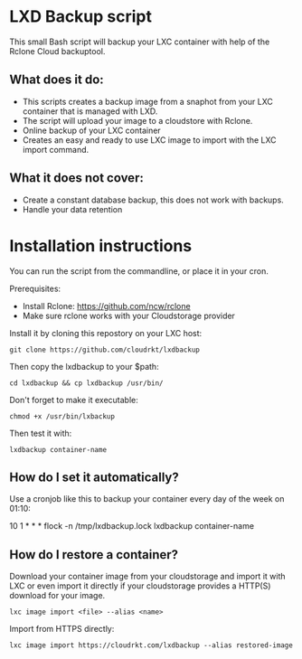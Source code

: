 # LXD Backup script

This small Bash script will backup your LXC container with help of the Rclone Cloud backuptool.

## What does it do:

* This scripts creates a backup image from a snaphot from your LXC container that is managed with LXD. 
* The script will upload your image to a cloudstore with Rclone.
* Online backup of your LXC container
* Creates an easy and ready to use LXC image to import with the LXC import command. 

## What it does not cover:

* Create a constant database backup, this does not work with backups.
* Handle your data retention

# Installation instructions

You can run the script from the commandline, or place it in your cron. 

Prerequisites:

* Install Rclone: https://github.com/ncw/rclone
* Make sure rclone works with your Cloudstorage provider

Install it by cloning this repostory on your LXC host:

```
git clone https://github.com/cloudrkt/lxdbackup 
```

Then copy the lxdbackup to your $path:

```
cd lxdbackup && cp lxdbackup /usr/bin/
```

Don't forget to make it executable:

```
chmod +x /usr/bin/lxbackup
```

Then test it with:

```
lxdbackup container-name
```

## How do I set it automatically?

Use a cronjob like this to backup your container every day of the week on 01:10:

10 1 * * * flock -n /tmp/lxdbackup.lock lxdbackup container-name

## How do I restore a container?

Download your container image from your cloudstorage and import it with LXC or even import it directly if your cloudstorage  provides a HTTP(S) download for your image.

```
lxc image import <file> --alias <name>
```

Import from HTTPS directly:

```
lxc image import https://cloudrkt.com/lxdbackup --alias restored-image
```

